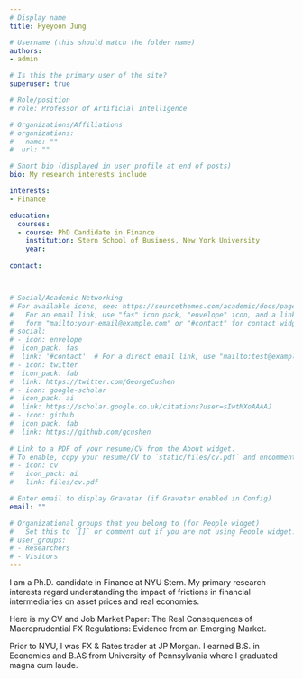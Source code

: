 ```yaml
---
# Display name
title: Hyeyoon Jung

# Username (this should match the folder name)
authors:
- admin

# Is this the primary user of the site?
superuser: true

# Role/position
# role: Professor of Artificial Intelligence

# Organizations/Affiliations
# organizations:
# - name: ""
#  url: ""

# Short bio (displayed in user profile at end of posts)
bio: My research interests include  

interests:
- Finance

education:
  courses:
  - course: PhD Candidate in Finance
    institution: Stern School of Business, New York University
    year: 
    
contact:



# Social/Academic Networking
# For available icons, see: https://sourcethemes.com/academic/docs/page-builder/#icons
#   For an email link, use "fas" icon pack, "envelope" icon, and a link in the
#   form "mailto:your-email@example.com" or "#contact" for contact widget.
# social:
# - icon: envelope
#  icon_pack: fas
#  link: '#contact'  # For a direct email link, use "mailto:test@example.org".
# - icon: twitter
#  icon_pack: fab
#  link: https://twitter.com/GeorgeCushen
# - icon: google-scholar
#  icon_pack: ai
#  link: https://scholar.google.co.uk/citations?user=sIwtMXoAAAAJ
# - icon: github
#  icon_pack: fab
#  link: https://github.com/gcushen
  
# Link to a PDF of your resume/CV from the About widget.
# To enable, copy your resume/CV to `static/files/cv.pdf` and uncomment the lines below.
# - icon: cv
#   icon_pack: ai
#   link: files/cv.pdf

# Enter email to display Gravatar (if Gravatar enabled in Config)
email: ""

# Organizational groups that you belong to (for People widget)
#   Set this to `[]` or comment out if you are not using People widget.
# user_groups:
# - Researchers
# - Visitors
---
```


I am a Ph.D. candidate in Finance at NYU Stern. My primary research interests regard understanding the impact of frictions in financial intermediaries on asset prices and real economies. 


Here is my CV and Job Market Paper: The Real Consequences of Macroprudential FX Regulations: Evidence from an Emerging Market.


Prior to NYU, I was FX & Rates trader at JP Morgan. I earned B.S. in Economics and B.AS ​from University of Pennsylvania where I graduated magna cum laude.
